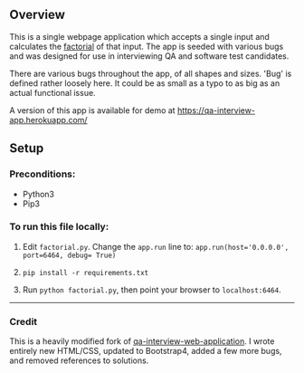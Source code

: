## Overview
This is a single webpage application which accepts a single input and calculates the [factorial](https://en.wikipedia.org/wiki/Factorial) of that input. The app is seeded with various bugs and was designed for use in interviewing QA and software test candidates. 

There are various bugs throughout the app, of all shapes and sizes. 'Bug' is defined rather loosely here. It could be as small as a typo to as big as an actual functional issue. 

A version of this app is available for demo at https://qa-interview-app.herokuapp.com/

## Setup

### Preconditions:
* Python3
* Pip3

### To run this file locally:
1. Edit `factorial.py`. Change the `app.run` line to: 
`app.run(host='0.0.0.0', port=6464, debug= True)`

2. `pip install -r requirements.txt`

3. Run `python factorial.py`, then point your browser to `localhost:6464`.

---

### Credit 
This is a heavily modified fork of [qa-interview-web-application](https://github.com/qxf2/qa-interview-web-application). I wrote entirely new HTML/CSS, updated to Bootstrap4, added a few more bugs, and removed references to solutions.
